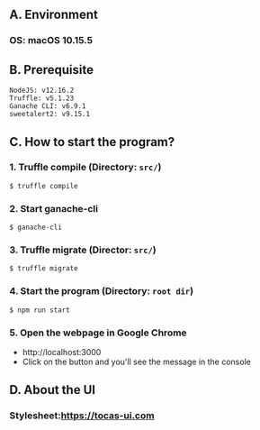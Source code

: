 ## A. Environment
### OS: macOS 10.15.5

## B. Prerequisite
```
NodeJS: v12.16.2
Truffle: v5.1.23
Ganache CLI: v6.9.1
sweetalert2: v9.15.1
```
## C. How to start the program?
### 1. Truffle compile (Directory: `src/`)
```
$ truffle compile
```
### 2. Start ganache-cli
```
$ ganache-cli
```

### 3. Truffle migrate (Director: `src/`)
```
$ truffle migrate
```

### 4. Start the program (Directory: `root dir`)
```
$ npm run start
```

### 5. Open the webpage in Google Chrome
- http://localhost:3000
- Click on the button and you'll see the message in the console

## D. About the UI
### Stylesheet:https://tocas-ui.com


